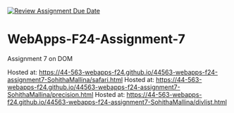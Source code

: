 [![Review Assignment Due Date](https://classroom.github.com/assets/deadline-readme-button-22041afd0340ce965d47ae6ef1cefeee28c7c493a6346c4f15d667ab976d596c.svg)](https://classroom.github.com/a/NPDM3uFp)
# WebApps-F24-Assignment-7
Assignment 7 on DOM

Hosted at: https://44-563-webapps-f24.github.io/44563-webapps-f24-assignment7-SohithaMallina/safari.html
Hosted at: https://44-563-webapps-f24.github.io/44563-webapps-f24-assignment7-SohithaMallina/precision.html
Hosted at: https://44-563-webapps-f24.github.io/44563-webapps-f24-assignment7-SohithaMallina/divlist.html
